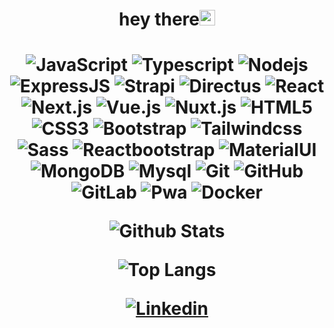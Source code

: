 
<div align='center' ><h1> hey there<img src="https://media.giphy.com/media/hvRJCLFzcasrR4ia7z/giphy.gif" width="25px"> <h1>
<div>


![JavaScript](https://img.shields.io/badge/-JavaScript-black?style=flat-square&logo=javascript)
![Typescript](https://img.shields.io/badge/-Typescript-007ACC?style=flat-square&logo=typescript)
![Nodejs](https://img.shields.io/badge/-Nodejs-black?style=flat-square&logo=Node.js)
![ExpressJS](https://img.shields.io/badge/-ExpressJS-c7b198?style=plastic&logo=Express.JS)
![Strapi](https://img.shields.io/badge/-Strapi-black?style=flat-square&logo=Strapi)
![Directus](https://img.shields.io/badge/-Directus-black?style=flat-square&logo=Directus)
![React](https://img.shields.io/badge/-React-black?style=flat-square&logo=react)
![Next.js](https://img.shields.io/badge/-Next.js-black?style=flat-square&logo=Next.js)
![Vue.js](https://img.shields.io/badge/-Vue.js-black?style=flat-square&logo=Vue.js)
![Nuxt.js](https://img.shields.io/badge/-Nuxt.js-black?style=flat-square&logo=Nuxt.js)
![HTML5](https://img.shields.io/badge/-HTML5-E34F26?style=flat-square&logo=html5&logoColor=white)
![CSS3](https://img.shields.io/badge/-CSS3-1572B6?style=flat-square&logo=css3)
![Bootstrap](https://img.shields.io/badge/-Bootstrap-563D7C?style=flat-square&logo=bootstrap)
![Tailwindcss](https://img.shields.io/badge/-Tailwindcss-563D7C?style=flat-square&logo=Tailwindcss)
![Sass](https://img.shields.io/badge/-Sacc-black?style=flat-square&logo=Sass)
![Reactbootstrap](https://img.shields.io/badge/-Reactbootstrap-0081CB?style=plastic&logo=Reactbootstrap)
![MaterialUI](https://img.shields.io/badge/-MaterialUI-0081CB?style=plastic&logo=material-UI)
![MongoDB](https://img.shields.io/badge/-MongoDB-black?style=flat-square&logo=mongodb)
![Mysql](https://img.shields.io/badge/-Mysql-black?style=flat-square&logo=Mysql)
![Git](https://img.shields.io/badge/-Git-black?style=flat-square&logo=git)
![GitHub](https://img.shields.io/badge/-GitHub-181717?style=flat-square&logo=github)
![GitLab](https://img.shields.io/badge/-GitLab-181717?style=flat-square&logo=gitLab)
![Pwa](https://img.shields.io/badge/-Pwa-181717?style=flat-square&logo=Pwa)
![Docker](https://img.shields.io/badge/-Docker-181717?style=flat-square&logo=Docker)



![Github Stats](https://github-readme-stats.vercel.app/api?username=Hamidreza-khushab&count_private=true&show_icons=true&include_all_commits=true)
  
![Top Langs](https://github-readme-stats.vercel.app/api/top-langs/?username=Hamidreza-khushab&hide=TeX&layout=compact)

[![Linkedin](https://img.shields.io/badge/-LinkedIn-blue?style=flat&logo=Linkedin&logoColor=white)](https://www.linkedin.com/in/hamidreza-khushab-318764231/)
 
 
              
